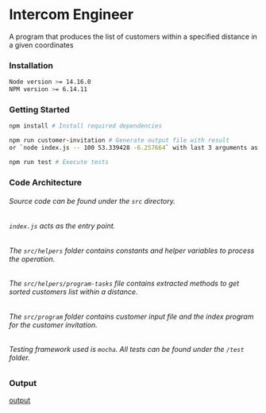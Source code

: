 # Intercom Engineer
A program that produces the list of customers within a specified distance in a given coordinates

### Installation

```bash
Node version >= 14.16.0
NPM version >= 6.14.11
```

### Getting Started

```bash
npm install # Install required dependencies

npm run customer-invitation # Generate output file with result
or `node index.js -- 100 53.339428 -6.257664` with last 3 arguments as `distance`, `latitude` and `longitude`

npm run test # Execute tests
```

### Code Architecture

###### Source code can be found under the `src` directory.

###### `index.js` acts as the entry point.

###### The `src/helpers` folder contains constants and helper variables to process the operation.

###### The `src/helpers/program-tasks` file contains extracted methods to get sorted customers list within a distance.

###### The `src/program` folder contains customer input file and the index program for the customer invitation.

###### Testing framework used is `mocha`. All tests can be found under the `/test` folder.

### Output

[output](https://github.com/dolani/intercom-product-engineer-take-home/blob/main/output.txt)
